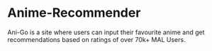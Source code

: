 # Anime-Recommender

Ani-Go is a site where users can input their favourite anime and get recommendations based on ratings of over 70k+ MAL Users.
